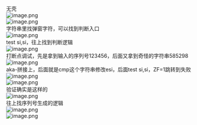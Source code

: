 无壳<br />![image.png](https://cdn.nlark.com/yuque/0/2023/png/22837360/1695692773660-4559bfc3-bf15-495f-8ec6-7f2465eecd0d.png#averageHue=%23bccbaa&clientId=u0c7a649e-3090-4&from=paste&height=164&id=u89a08034&originHeight=401&originWidth=788&originalType=binary&ratio=1.5&rotation=0&showTitle=false&size=249416&status=done&style=none&taskId=uce6a37ee-666b-4c9a-bbd7-b862b511066&title=&width=322.3333435058594)<br />![image.png](https://cdn.nlark.com/yuque/0/2023/png/22837360/1695692789153-e39c3c15-cba9-4905-b64e-1081ddbbf373.png#averageHue=%23a5a5a4&clientId=u0c7a649e-3090-4&from=paste&height=168&id=ua709c1d5&originHeight=330&originWidth=637&originalType=binary&ratio=1.5&rotation=0&showTitle=false&size=55198&status=done&style=none&taskId=ubd45ea29-9eb6-47be-a941-75e5d6603bc&title=&width=323.66668701171875)<br />字符串里找弹窗字符，可以找到判断入口<br />![image.png](https://cdn.nlark.com/yuque/0/2023/png/22837360/1695693939877-b8d6e0ad-24be-4155-beb2-86809e4da317.png#averageHue=%23ecd8ac&clientId=u0c7a649e-3090-4&from=paste&height=211&id=ucb2006f9&originHeight=541&originWidth=1372&originalType=binary&ratio=1.5&rotation=0&showTitle=false&size=94286&status=done&style=none&taskId=u4bce3623-39e1-45c0-b179-97502002589&title=&width=535.3333740234375)<br />test si,si，往上找到判断逻辑<br />![image.png](https://cdn.nlark.com/yuque/0/2023/png/22837360/1695694065819-90008dc0-ab58-4009-ab54-3451a8d5e820.png#averageHue=%23faf9f6&clientId=u0c7a649e-3090-4&from=paste&height=289&id=ud61784ab&originHeight=571&originWidth=736&originalType=binary&ratio=1.5&rotation=0&showTitle=false&size=66902&status=done&style=none&taskId=uad480a8f-bcc3-4a26-b132-62e841eebc7&title=&width=372.66668701171875)<br />打断点调试，先是拿到输入的序列号123456，后面又拿到奇怪的字符串585298<br />![image.png](https://cdn.nlark.com/yuque/0/2023/png/22837360/1695694341558-a473e308-55a1-43cd-81ee-050d55afa029.png#averageHue=%23161210&clientId=u0c7a649e-3090-4&from=paste&height=185&id=u464e2828&originHeight=489&originWidth=940&originalType=binary&ratio=1.5&rotation=0&showTitle=false&size=92781&status=done&style=none&taskId=u6bc67c7f-6a2d-408c-b9d8-ff98c2fb05e&title=&width=354.66668701171875)<br />aka-拼接上，后面就是cmp这个字符串修改esi，后面test si,si，ZF=1跳转到失败<br />![image.png](https://cdn.nlark.com/yuque/0/2023/png/22837360/1695694632842-9332d488-68ad-4bab-b4f2-e6fab8fb07bf.png#averageHue=%231f1c1a&clientId=u0c7a649e-3090-4&from=paste&height=164&id=u95520616&originHeight=317&originWidth=680&originalType=binary&ratio=1.5&rotation=0&showTitle=false&size=48893&status=done&style=none&taskId=uaafdb68a-c087-482e-906a-df0f30c5774&title=&width=351.3333435058594)<br />![image.png](https://cdn.nlark.com/yuque/0/2023/png/22837360/1695696017003-d1793449-42d7-4145-8502-432d0d99e836.png#averageHue=%23f6f4f0&clientId=u0c7a649e-3090-4&from=paste&height=304&id=u7163b048&originHeight=652&originWidth=809&originalType=binary&ratio=1.5&rotation=0&showTitle=false&size=106178&status=done&style=none&taskId=u8d2a36ce-be77-45b0-8655-02999dab08e&title=&width=377.3333435058594)<br />验证确实是这样的<br />![image.png](https://cdn.nlark.com/yuque/0/2023/png/22837360/1695695293079-8238bde9-de3e-479b-9439-485c38e9d5dd.png#averageHue=%237d7c7c&clientId=u0c7a649e-3090-4&from=paste&height=158&id=u86712c5f&originHeight=342&originWidth=607&originalType=binary&ratio=1.5&rotation=0&showTitle=false&size=56932&status=done&style=none&taskId=u0d24102f-7a11-4ef8-a019-9ede04db6fb&title=&width=280.66668701171875)<br />往上找序列号生成的逻辑<br />![image.png](https://cdn.nlark.com/yuque/0/2023/png/22837360/1695699693985-6f0acb1d-2ac3-422c-8f3d-a21c7cd73c88.png#averageHue=%23bada97&clientId=u0c7a649e-3090-4&from=paste&height=217&id=u8327edbd&originHeight=602&originWidth=1249&originalType=binary&ratio=1.5&rotation=0&showTitle=false&size=109000&status=done&style=none&taskId=u4ed85559-bf96-4ca6-886e-fa8975bbef9&title=&width=450.66668701171875)<br />![image.png](https://cdn.nlark.com/yuque/0/2023/png/22837360/1695699900335-14b0753d-de08-4332-b622-a17a700ca88d.png#averageHue=%238e8a8a&clientId=u0c7a649e-3090-4&from=paste&height=135&id=u4550e34c&originHeight=375&originWidth=958&originalType=binary&ratio=1.5&rotation=0&showTitle=false&size=66781&status=done&style=none&taskId=u8c6371ca-a530-4068-ab1f-cf1233e846a&title=&width=344.66668701171875)
